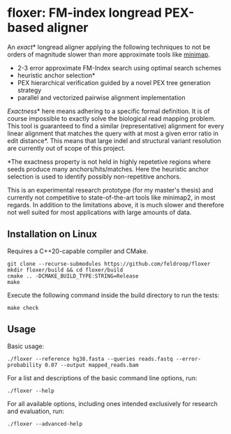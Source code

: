 # floxer: FM-index longread PEX-based aligner

An *exact*\* longread aligner applying the following techniques to not be orders of magnitude slower than more approximate tools like [minimap](https://github.com/lh3/minimap2).

* 2-3 error approximate FM-Index search using optimal search schemes
* heuristic anchor selection\*
* PEX hierarchical verification guided by a novel PEX tree generation strategy
* parallel and vectorized pairwise alignment implementation

*Exactness*\* here means adhering to a specific formal definition. It is of course impossible to exactly solve the biological read mapping problem. This tool is guaranteed to find a similar (representative) alignment for every linear alignment that matches the query with at most a given error ratio in edit distance\*. This means that large indel and structural variant resolution are currently out of scope of this project.

\*The exactness property is not held in highly repetetive regions where seeds produce many anchors/hits/matches. Here the heuristic anchor selection is used to identify possibly non-repetitive anchors.

This is an experimental research prototype (for my master's thesis) and currently not competitive to state-of-the-art tools like minimap2, in most regards. In addition to the limitations above, it is much slower and therefore not well suited for most applications with large amounts of data.

## Installation on Linux

Requires a C++20-capable compiler and CMake.
```
git clone --recurse-submodules https://github.com/feldroop/floxer
mkdir floxer/build && cd floxer/build
cmake .. -DCMAKE_BUILD_TYPE:STRING=Release
make
```

Execute the following command inside the build directory to run the tests:
```
make check
```

## Usage

Basic usage:
```
./floxer --reference hg38.fasta --queries reads.fastq --error-probability 0.07 --output mapped_reads.bam
```

For a list and descriptions of the basic command line options, run:
```
./floxer --help
```

For all available options, including ones intended exclusively for research and evaluation, run:
```
./floxer --advanced-help
```
